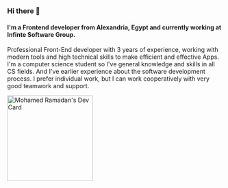 ### Hi there 👋

#### I'm a Frontend developer from Alexandria, Egypt and currently working at Infinte Software Group.

Professional Front-End developer with 3 years of experience, working with modern tools and high technical skills to make efficient and effective Apps. I'm a computer science student so I've general knowledge and skills in all CS fields. And I've earlier experience about the software development process. I prefer individual work, but I can work cooperatively with very good teamwork and support.

<a href="https://app.daily.dev/mohamed154"><img src="https://api.daily.dev/devcards/50f8b33caa2e44bf8140b74e5621829f.png?r=ewl" width="200" alt="Mohamed Ramadan's Dev Card"/></a>

